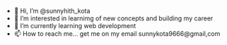 - 👋 Hi, I’m @sunnyhith_kota
- 👀 I’m interested in learnimg of new concepts and building my career
- 🌱 I’m currently learning web development
- 📫 How to reach me... get me on my email sunnykota9666@gmail,com

<!---
sunnyhith0705/sunnyhith0705 is a ✨ special ✨ repository because its `README.md` (this file) appears on your GitHub profile.
You can click the Preview link to take a look at your changes.
--->
